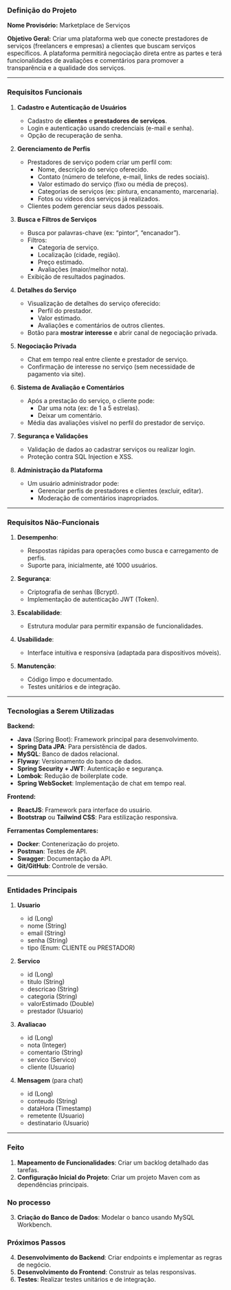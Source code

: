 ### Definição do Projeto

**Nome Provisório:** Marketplace de Serviços

**Objetivo Geral:**
Criar uma plataforma web que conecte prestadores de serviços (freelancers e empresas) a clientes que buscam serviços específicos. A plataforma permitirá negociação direta entre as partes e terá funcionalidades de avaliações e comentários para promover a transparência e a qualidade dos serviços.

---

### **Requisitos Funcionais**

1. **Cadastro e Autenticação de Usuários**
   - Cadastro de **clientes** e **prestadores de serviços**.
   - Login e autenticação usando credenciais (e-mail e senha).
   - Opção de recuperação de senha.

2. **Gerenciamento de Perfis**
   - Prestadores de serviço podem criar um perfil com:
     - Nome, descrição do serviço oferecido.
     - Contato (número de telefone, e-mail, links de redes sociais).
     - Valor estimado do serviço (fixo ou média de preços).
     - Categorias de serviços (ex: pintura, encanamento, marcenaria).
     - Fotos ou vídeos dos serviços já realizados.
   - Clientes podem gerenciar seus dados pessoais.

3. **Busca e Filtros de Serviços**
   - Busca por palavras-chave (ex: “pintor”, “encanador”).
   - Filtros:
     - Categoria de serviço.
     - Localização (cidade, região).
     - Preço estimado.
     - Avaliações (maior/melhor nota).
   - Exibição de resultados paginados.

4. **Detalhes do Serviço**
   - Visualização de detalhes do serviço oferecido:
     - Perfil do prestador.
     - Valor estimado.
     - Avaliações e comentários de outros clientes.
   - Botão para **mostrar interesse** e abrir canal de negociação privada.

5. **Negociação Privada**
   - Chat em tempo real entre cliente e prestador de serviço.
   - Confirmação de interesse no serviço (sem necessidade de pagamento via site).

6. **Sistema de Avaliação e Comentários**
   - Após a prestação do serviço, o cliente pode:
     - Dar uma nota (ex: de 1 a 5 estrelas).
     - Deixar um comentário.
   - Média das avaliações visível no perfil do prestador de serviço.

7. **Segurança e Validações**
   - Validação de dados ao cadastrar serviços ou realizar login.
   - Proteção contra SQL Injection e XSS.

8. **Administração da Plataforma**
   - Um usuário administrador pode:
     - Gerenciar perfis de prestadores e clientes (excluir, editar).
     - Moderação de comentários inapropriados.

---

### **Requisitos Não-Funcionais**

1. **Desempenho**:
   - Respostas rápidas para operações como busca e carregamento de perfis.
   - Suporte para, inicialmente, até 1000 usuários.

2. **Segurança**:
   - Criptografia de senhas (Bcrypt).
   - Implementação de autenticação JWT (Token).

3. **Escalabilidade**:
   - Estrutura modular para permitir expansão de funcionalidades.

4. **Usabilidade**:
   - Interface intuitiva e responsiva (adaptada para dispositivos móveis).

5. **Manutenção**:
   - Código limpo e documentado.
   - Testes unitários e de integração.

---

### **Tecnologias a Serem Utilizadas**

**Backend:**
- **Java** (Spring Boot): Framework principal para desenvolvimento.
- **Spring Data JPA**: Para persistência de dados.
- **MySQL**: Banco de dados relacional.
- **Flyway**: Versionamento do banco de dados.
- **Spring Security + JWT**: Autenticação e segurança.
- **Lombok**: Redução de boilerplate code.
- **Spring WebSocket**: Implementação de chat em tempo real.

**Frontend:**
- **ReactJS**: Framework para interface do usuário.
- **Bootstrap** ou **Tailwind CSS**: Para estilização responsiva.

**Ferramentas Complementares:**
- **Docker**: Contenerização do projeto.
- **Postman**: Testes de API.
- **Swagger**: Documentação da API.
- **Git/GitHub**: Controle de versão.

---

### **Entidades Principais**

1. **Usuario**
   - id (Long)
   - nome (String)
   - email (String)
   - senha (String)
   - tipo (Enum: CLIENTE ou PRESTADOR)

2. **Servico**
   - id (Long)
   - titulo (String)
   - descricao (String)
   - categoria (String)
   - valorEstimado (Double)
   - prestador (Usuario)

3. **Avaliacao**
   - id (Long)
   - nota (Integer)
   - comentario (String)
   - servico (Servico)
   - cliente (Usuario)

4. **Mensagem** (para chat)
   - id (Long)
   - conteudo (String)
   - dataHora (Timestamp)
   - remetente (Usuario)
   - destinatario (Usuario)

---

### **Feito**
1. **Mapeamento de Funcionalidades**: Criar um backlog detalhado das tarefas.
2. **Configuração Inicial do Projeto**: Criar um projeto Maven com as dependências principais.
### **No processo**
3. **Criação do Banco de Dados**: Modelar o banco usando MySQL Workbench.
### **Próximos Passos**
4. **Desenvolvimento do Backend**: Criar endpoints e implementar as regras de negócio.
5. **Desenvolvimento do Frontend**: Construir as telas responsivas.
6. **Testes**: Realizar testes unitários e de integração.